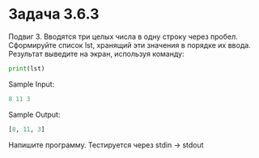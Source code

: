 # Задача 3.6.3

Подвиг 3. Вводятся три целых числа в одну строку через пробел. Сформируйте список lst, хранящий эти значения в порядке их ввода. Результат выведите на экран, используя команду:

```python
print(lst)
```

Sample Input:

```python
8 11 3
```

Sample Output:

```python
[8, 11, 3]
```

Напишите программу. Тестируется через stdin → stdout
